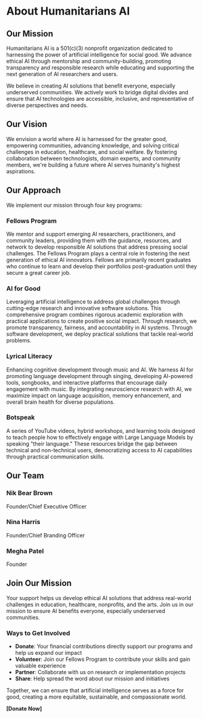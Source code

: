 # About Humanitarians AI

## Our Mission

Humanitarians AI is a 501(c)(3) nonprofit organization dedicated to harnessing the power of artificial intelligence for social good. We advance ethical AI through mentorship and community-building, promoting transparency and responsible research while educating and supporting the next generation of AI researchers and users.

We believe in creating AI solutions that benefit everyone, especially underserved communities. We actively work to bridge digital divides and ensure that AI technologies are accessible, inclusive, and representative of diverse perspectives and needs.

## Our Vision

We envision a world where AI is harnessed for the greater good, empowering communities, advancing knowledge, and solving critical challenges in education, healthcare, and social welfare. By fostering collaboration between technologists, domain experts, and community members, we're building a future where AI serves humanity's highest aspirations.

## Our Approach

We implement our mission through four key programs:

### Fellows Program
We mentor and support emerging AI researchers, practitioners, and community leaders, providing them with the guidance, resources, and network to develop responsible AI solutions that address pressing social challenges. The Fellows Program plays a central role in fostering the next generation of ethical AI innovators. Fellows are primarily recent graduates who continue to learn and develop their portfolios post-graduation until they secure a great career job.

### AI for Good
Leveraging artificial intelligence to address global challenges through cutting-edge research and innovative software solutions. This comprehensive program combines rigorous academic exploration with practical applications to create positive social impact. Through research, we promote transparency, fairness, and accountability in AI systems. Through software development, we deploy practical solutions that tackle real-world problems.

### Lyrical Literacy
Enhancing cognitive development through music and AI. We harness AI for promoting language development through singing, developing AI-powered tools, songbooks, and interactive platforms that encourage daily engagement with music. By integrating neuroscience research with AI, we maximize impact on language acquisition, memory enhancement, and overall brain health for diverse populations.

### Botspeak
A series of YouTube videos, hybrid workshops, and learning tools designed to teach people how to effectively engage with Large Language Models by speaking "their language." These resources bridge the gap between technical and non-technical users, democratizing access to AI capabilities through practical communication skills.

## Our Team

### Nik Bear Brown
Founder/Chief Executive Officer

### Nina Harris
Founder/Chief Branding Officer

### Megha Patel
Founder

## Join Our Mission

Your support helps us develop ethical AI solutions that address real-world challenges in education, healthcare, nonprofits, and the arts. Join us in our mission to ensure AI benefits everyone, especially underserved communities.

### Ways to Get Involved

- **Donate**: Your financial contributions directly support our programs and help us expand our impact
- **Volunteer**: Join our Fellows Program to contribute your skills and gain valuable experience
- **Partner**: Collaborate with us on research or implementation projects
- **Share**: Help spread the word about our mission and initiatives

Together, we can ensure that artificial intelligence serves as a force for good, creating a more equitable, sustainable, and compassionate world.

**[Donate Now]**
